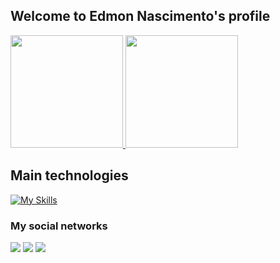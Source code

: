 ## Welcome to Edmon Nascimento's profile 

<div>
  <a href="https://github.com/Edmon-Nascimento">
    <img height="180em" src="https://github-readme-stats.vercel.app/api?username=Edmon-Nascimento&show_icons=true&theme=tokyonight&include_all_commits=true"/>
    <img height="180em" src="https://github-readme-stats.vercel.app/api/top-langs/?username=Edmon-Nascimento&layout=compact&langs_count=6&theme=tokyonight"/>
  </a>
</div>
     
## Main technologies
[![My Skills](https://skillicons.dev/icons?i=html,css,js,php,wordpress)](https://skillicons.dev)
     
### My social networks
 
<div> 
   <a href="https://www.linkedin.com/in/edmon-nascimento/" target="_blank"><img src="https://img.shields.io/badge/-LinkedIn-%230077B5?style=for-the-badge&logo=linkedin&logoColor=white"></a>
   <a href="https://www.instagram.com/edmoncode/" target="_blank"><img src="https://img.shields.io/badge/Instagram-E4405F?style=for-the-badge&logo=instagram&logoColor=white"></a>
  <a href="https://x.com/edmoncode" target="_blank"><img src="https://img.shields.io/badge/edmoncode-%23000000.svg?style=for-the-badge&logo=X&logoColor=white"></a>
</div>
